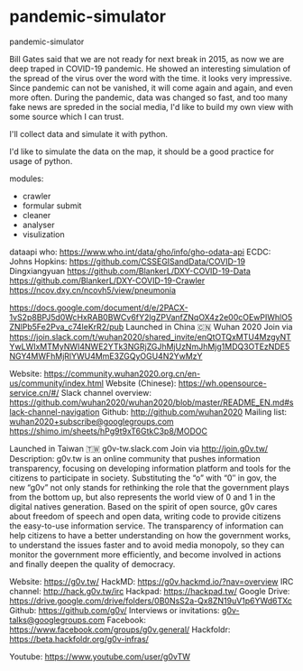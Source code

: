 # pandemic-simulator
pandemic-simulator

Bill Gates said that we are not ready for next break in 2015, as now we are deep traped in COVID-19 pandemic. He showed an interesting simulation of the spread of the virus over the word with the time. it looks very impressive.
Since pandemic can not be vanished, it will come again and again, and even more often. During the pandemic, data was changed so fast, and too many fake news are spreded in the social media, I'd like to build my own view with some source which I can trust.

I'll collect data and simulate it with python. 

I'd like to simulate the data on the map, it should be a good practice for usage of python.

modules:
- crawler
- formular submit
- cleaner
- analyser
- visulization


dataapi
who: https://www.who.int/data/gho/info/gho-odata-api
ECDC: 
Johns Hopkins:
https://github.com/CSSEGISandData/COVID-19
Dingxiangyuan
https://github.com/BlankerL/DXY-COVID-19-Data
https://github.com/BlankerL/DXY-COVID-19-Crawler
https://ncov.dxy.cn/ncovh5/view/pneumonia

https://docs.google.com/document/d/e/2PACX-1vS2p8BPJ5d0WcHxRAB0BWCv6fY2lgZPVanfZNqOX4z2e00cOEwPIWhlO5ZNlPb5Fe2Pva_c74leKrR2/pub
Launched in China 🇨🇳
Wuhan 2020
Join via https://join.slack.com/t/wuhan2020/shared_invite/enQtOTQxMTU4MzgyNTYwLWIxMTMyNWI4NWE2YTk3NGRjZGJhMjUzNmJhMjg1MDQ3OTEzNDE5NGY4MWFhMjRlYWU4MmE3ZGQyOGU4N2YwMzY

Website: https://community.wuhan2020.org.cn/en-us/community/index.html
Website (Chinese): https://wh.opensource-service.cn/#/
Slack channel overview: https://github.com/wuhan2020/wuhan2020/blob/master/README_EN.md#slack-channel-navigation
Github: http://github.com/wuhan2020
Mailing list: wuhan2020+subscribe@googlegroups.com
https://shimo.im/sheets/hPg9t9xT6GtkC3p8/MODOC

Launched in Taiwan 🇹🇼
g0v-tw.slack.com
Join via http://join.g0v.tw/
Description: g0v.tw is an online community that pushes information transparency, focusing on developing information platform and tools for the citizens to participate in society. Substituting the “o” with “0″ in gov, the new “g0v” not only stands for rethinking the role that the government plays from the bottom up, but also represents the world view of 0 and 1 in the digital natives generation. Based on the spirit of open source, g0v cares about freedom of speech and open data, writing code to provide citizens the easy-to-use information service. The transparency of information can help citizens to have a better understanding on how the government works, to understand the issues faster and to avoid media monopoly, so they can monitor the government more efficiently, and become involved in actions and finally deepen the quality of democracy.


Website: https://g0v.tw/
HackMD: https://g0v.hackmd.io/?nav=overview
IRC channel: http://hack.g0v.tw/irc
Hackpad: https://hackpad.tw/
Google Drive: https://drive.google.com/drive/folders/0B0NsS2a-Qx8ZN19uV1p6YWd6TXc
Github: https://github.com/g0v/
Interviews or invitations: g0v-talks@googlegroups.com
Facebook: https://www.facebook.com/groups/g0v.general/
Hackfoldr: https://beta.hackfoldr.org/g0v-infras/

Youtube: https://www.youtube.com/user/g0vTW
